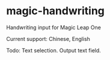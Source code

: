 # magic-handwriting
Handwriting input for Magic Leap One

Current support: Chinese, English

Todo:
Text selection.
Output text field.

